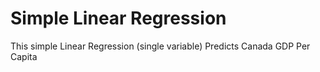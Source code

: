 # Simple Linear Regression 
 This simple Linear Regression (single variable) Predicts Canada GDP Per Capita
